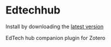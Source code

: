 Edtechhub
=================

Install by downloading the [latest version](https://github.com/retorquere/zotero-edtechhub/releases/latest)

EdTech hub companion plugin for Zotero

